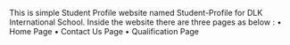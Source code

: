 This is simple Student Profile website named Student-Profile for DLK International School. 
Inside the website there are three pages as below :
    • Home Page
    • Contact Us Page
    • Qualification Page

